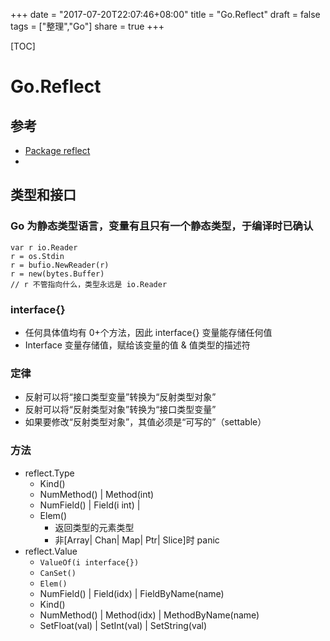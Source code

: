 +++
date = "2017-07-20T22:07:46+08:00"
title = "Go.Reflect"
draft = false
tags = ["整理","Go"]
share = true
+++


[TOC]

# Go.Reflect

## 参考
- [Package reflect](https://golang.org/pkg/reflect/)
- [](http://www.golang.ltd/forum.php?mod=viewthread&tid=6017)

## 类型和接口
### Go 为静态类型语言，变量有且只有一个静态类型，于编译时已确认
```
var r io.Reader
r = os.Stdin
r = bufio.NewReader(r)
r = new(bytes.Buffer)
// r 不管指向什么，类型永远是 io.Reader
```

### interface{}
- 任何具体值均有 0+个方法，因此 interface{} 变量能存储任何值
- Interface 变量存储值，赋给该变量的值 & 值类型的描述符

### 定律
- 反射可以将“接口类型变量”转换为“反射类型对象”
- 反射可以将“反射类型对象”转换为“接口类型变量”
- 如果要修改“反射类型对象”，其值必须是“可写的”（settable）

### 方法
- reflect.Type
    - Kind()
    - NumMethod() | Method(int)
    - NumField() | Field(i int) |
    - Elem()
        - 返回类型的元素类型
        - 非[Array| Chan| Map| Ptr| Slice]时 panic
- reflect.Value
    - `ValueOf(i interface{})`
    - `CanSet()`
    - `Elem()`
    - NumField() | Field(idx) | FieldByName(name)
    - Kind()
    - NumMethod() | Method(idx) | MethodByName(name)
    - SetFloat(val) | SetInt(val) | SetString(val)
